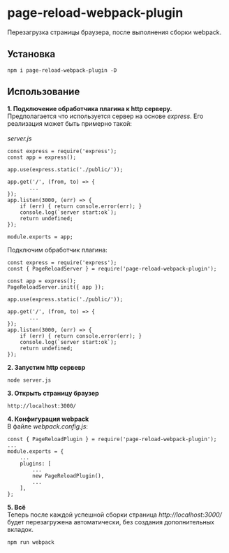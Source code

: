 # page-reload-webpack-plugin
Перезагрузка страницы браузера, после выполнения сборки webpack. 
 
## Установка

``` npm i page-reload-webpack-plugin -D ```

## Использование
**1. Подключение обработчика плагина к http серверу.**</br>
Предполагается что используется сервер на основе *express*. Его реализация может быть примерно такой:</br></br>
*server.js*
```
const express = require('express');
const app = express();

app.use(express.static('./public/'));

app.get('/', (from, to) => {
       ...
});
app.listen(3000, (err) => {
    if (err) { return console.error(err); }
    console.log(`server start:ok`);
    return undefined;
});

module.exports = app;
```
Подключим обработчик плагина:</br>
```
const express = require('express');
const { PageReloadServer } = require('page-reload-webpack-plugin');

const app = express();
PageReloadServer.init({ app });

app.use(express.static('./public/'));

app.get('/', (from, to) => {
       ...
});
app.listen(3000, (err) => {
    if (err) { return console.error(err); }
    console.log(`server start:ok`);
    return undefined;
});

```
**2. Запустим http сервевр**
``` 
node server.js
```

**3. Открыть страницу браузер**
```
http://localhost:3000/
```

**4. Конфигурация webpack**</br>
В файле *webpack.config.js*:
```
const { PageReloadPlugin } = require('page-reload-webpack-plugin');
...
module.exports = {
    ...
    plugins: [
        ...
        new PageReloadPlugin(),
        ...
    ],
};
```
**5. Всё**</br>
Теперь после каждой успешной сборки страница *http://localhost:3000/* будет перезагружена автоматически, 
без создания дополнительных вкладок.
``` 
npm run webpack
```
